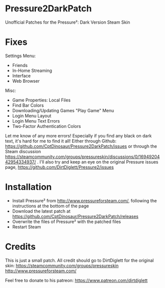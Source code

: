 # Pressure2DarkPatch
Unofficial Patches for the Pressure²: Dark Version Steam Skin

# Fixes
Settings Menu:
- Friends
- In-Home Streaming
- Interface
- Web Browser

Misc:
- Game Properties: Local Files
- Find Bar Colors
- Downloading/Updating Games "Play Game" Menu
- Login Menu Layout
- Login Menu Text Errors
- Two-Factor Authentication Colors

Let me know of any more errors!
Especially if you find any black on dark text, it's hard for me to find it all!
Either through Github: https://github.com/CptDinosaur/Pressure2DarkPatch/issues 
or through the Steam discussion https://steamcommunity.com/groups/pressureskin/discussions/0/1694920442954334937/ .
I'll also try and keep an eye on the original Pressure issues page, https://github.com/DirtDiglett/Pressure2/issues

# Installation
- Install Pressure² from http://www.pressureforsteam.com/, following the instructions at the bottom of the page
- Download the latest patch at https://github.com/CptDinosaur/Pressure2DarkPatch/releases
- Overwrite the files of Pressure² with the patched files
- Restart Steam

# Credits
This is just a small patch. All credit should go to DirtDiglett for the original skin:
https://steamcommunity.com/groups/pressureskin
http://www.pressureforsteam.com/

Feel free to donate to his patreon:
https://www.patreon.com/dirtdiglett
